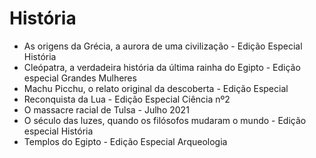 # História

* As origens da Grécia, a aurora de uma civilização - Edição Especial História
* Cleópatra, a verdadeira história da última rainha do Egipto - Edição especial Grandes Mulheres
* Machu Picchu, o relato original da descoberta - Edição Especial
* Reconquista da Lua - Edição Especial Ciência nº2
* O massacre racial de Tulsa - Julho 2021
* O século das luzes, quando os filósofos mudaram o mundo - Edição especial História
* Templos do Egipto - Edição Especial Arqueologia
